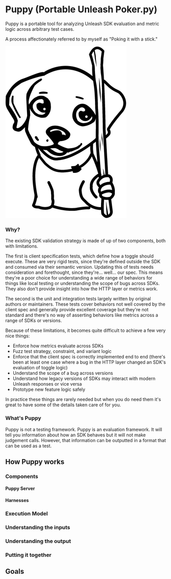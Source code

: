# Puppy (Portable Unleash Poker.py)

Puppy is a portable tool for analyzing Unleash SDK evaluation and metric logic across arbitrary test cases.

A process affectionately referred to by myself as "Poking it with a stick."

![Puppy](./Puppy.png)

### Why?

The existing SDK validation strategy is made of up of two components, both with limitations.

The first is client specification tests, which define how a toggle should execute. These are very rigid tests, since they're defined outside the SDK and consumed via their semantic version. Updating this of tests needs consideration and forethought, since they're... well... our spec. This means they're a poor choice for understanding a wide range of behaviors for things like local testing or understanding the scope of bugs across SDKs. They also don't provide insight into how the HTTP layer or metrics work.

The second is the unit and integration tests largely written by original authors or maintainers. These tests cover behaviors not well covered by the client spec and generally provide excellent coverage but they're not standard and there's no way of asserting behaviors like metrics across a range of SDKs or versions.

Because of these limitations, it becomes quite difficult to achieve a few very nice things:

- Enforce how metrics evaluate across SDKs
- Fuzz test strategy, constraint, and variant logic
- Enforce that the client spec is correctly implemented end to end (there's been at least one case where a bug in the HTTP layer changed an SDK's evaluation of toggle logic)
- Understand the scope of a bug across versions
- Understand how legacy versions of SDKs may interact with modern Unleash responses or vice versa
- Prototype new feature logic safely

In practice these things are rarely needed but when you do need them it's great to have some of the details taken care of for you.

### What's Puppy

Puppy is not a testing framework. Puppy is an evaluation framework. It will tell you information about how an SDK behaves but it will not make judgement calls. However, that information can be outputted in a format that can be used as a test.

## How Puppy works

### Components

#### Puppy Server

#### Harnesses

### Execution Model

### Understanding the inputs

### Understanding the output

### Putting it together

## Goals

